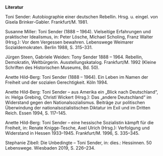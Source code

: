 **Literatur**

Toni Sender: Autobiographie einer deutschen Rebellin. Hrsg. u. eingel.
von Gisela Brinker-Gabler. Frankfurt/M. 1981.

Susanne Miller: Toni Sender (1888 – 1964). Vielseitige Erfahrungen und
praktischer Idealismus, in: Peter Lösche, Michael Scholing, Franz Walter
(Hrsg.): Vor dem Vergessen bewahren. Lebenswege Weimarer
Sozialdemokraten. Berlin 1988, S. 315–331.

Jürgen Steen, Gabriele Weiden: Tony Sender 1888 – 1964. Rebellin,
Demokratin, Weltbürgerin. Ausstellungskatalog. Frankfurt/M. 1992 (Kleine
Schriften des Historischen Museums, Bd. 50).

Anette Hild-Berg: Toni Sender (1888 – 1964). Ein Leben im Namen der
Freiheit und der sozialen Gerechtigkeit. Köln 1994.

Anette Hild-Berg: Toni Sender – aus Amerika ein „Blick nach
Deutschland“, in: Helga Grebing, Christl Wickert (Hrsg.): Das „andere
Deutschland“ im Widerstand gegen den Nationalsozialismus. Beiträge zur
politischen Überwindung der nationalsozialistischen Diktatur im Exil und
im Dritten Reich. Essen 1994, S. 117–145.

Anette Hild-Berg: Toni Sender – eine hessische Sozialistin kämpft für
die Freiheit, in: Renate Knigge-Tesche, Axel Ulrich (Hrsg.): Verfolgung
und Widerstand in Hessen 1933–1945. Frankfurt/M. 1996, S. 335–345.

Stephanie Zibell: Die Unbedingte – Toni Sender, in: dies.: Hessinnen. 50
Lebenswege. Wiesbaden 2019, S. 226–234.
